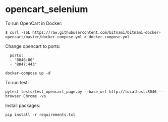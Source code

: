 # opencart_selenium

To run OpenCart in Docker:

`$ curl -sSL https://raw.githubusercontent.com/bitnami/bitnami-docker-opencart/master/docker-compose.yml > docker-compose.yml`

Change opencart to ports:
      
      ports:
      - '8046:80'
      - '8047:443'
      
`docker-compose up -d`

To run test:

`pytest tests/test_opencart_page.py --base_url http://localhost:8046 --browser Chrome -vs`


Install packages:

`pip install -r requirements.txt`